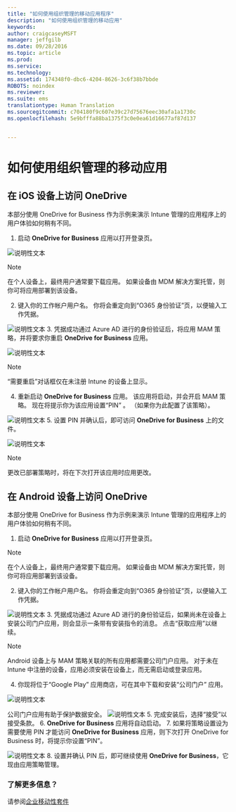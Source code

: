 ```yaml
---
title: "如何使用组织管理的移动应用程序"
description: "如何使用组织管理的移动应用"
keywords: 
author: craigcaseyMSFT
manager: jeffgilb
ms.date: 09/28/2016
ms.topic: article
ms.prod: 
ms.service: 
ms.technology: 
ms.assetid: 174348f0-dbc6-4204-8626-3c6f38b7bbde
ROBOTS: noindex
ms.reviewer: 
ms.suite: ems
translationtype: Human Translation
ms.sourcegitcommit: c704180f9c607e39c27d75676eec30afa1a1730c
ms.openlocfilehash: 5e9bfffa88ba1375f3c0e0ea61d16677af87d137


---
```


# 如何使用组织管理的移动应用

## 在 iOS 设备上访问 OneDrive

本部分使用 OneDrive for Business 作为示例来演示 Intune 管理的应用程序上的用户体验如何稍有不同。

1.  启动 **OneDrive for Business** 应用以打开登录页。

  ![说明性文本](./media/ft-useMngdApps-1-launchOnedrive.png)
> [!NOTE]
> 在个人设备上，最终用户通常要下载应用。 如果设备由 MDM 解决方案托管，则你可将应用部署到该设备。

2.  键入你的工作帐户用户名。 你将会重定向到“O365 身份验证”页，以便输入工作凭据。

  ![说明性文本](./media/ft-useMngdApps-2-enterName.png)
3.  凭据成功通过 Azure AD 进行的身份验证后，将应用 MAM 策略，并将要求你重启 **OneDrive for Business** 应用。

  ![说明性文本](./media/ft-useMngdApps-3-restart.png)
> [!NOTE]
> “需要重启”对话框仅在未注册 Intune 的设备上显示。

4.  重新启动 **OneDrive for Business** 应用。 该应用将启动，并会开启 MAM 策略。 现在将提示你为该应用设置“PIN”  。 （如果你为此配置了该策略）。

  ![说明性文本](./media/ft-useMngdApps-4-enterPIN.png)
5.  设置 PIN 并确认后，即可访问 **OneDrive for Business** 上的文件。

  ![说明性文本](./media/ft-useMngdApps-5-accessFiles.png)
> [!NOTE]
> 更改已部署策略时，将在下次打开该应用时应用更改。

## 在 Android 设备上访问 OneDrive
本部分使用 OneDrive for Business 作为示例来演示 Intune 管理的应用程序上的用户体验如何稍有不同。
1.  启动 **OneDrive for Business** 应用以打开登录页。
> [!NOTE]
> 在个人设备上，最终用户通常要下载应用。 如果设备由 MDM 解决方案托管，则你可将应用部署到该设备。

2.  键入你的工作帐户用户名。 你将会重定向到“O365 身份验证”页，以便输入工作凭据。

  ![说明性文本](./media/ft-useMngdApps-6-enterCreds.png)
3.  凭据成功通过 Azure AD 进行的身份验证后，如果尚未在设备上安装公司门户应用，则会显示一条带有安装指令的消息。 点击“获取应用”以继续。
> [!NOTE]
> Android 设备上与 MAM 策略关联的所有应用都需要公司门户应用。 对于未在 Intune 中注册的设备，应用必须安装在设备上，而无需启动或登录应用。

4.  你现将位于“Google Play”  应用商店，可在其中下载和安装“公司门户”  应用。

  ![说明性文本](./media/ft-useMngdApps-7-installPortal.png)

 公司门户应用有助于保护数据安全。
![说明性文本](./media/ft-useMngdApps-8-intunePortal.png)
5.  完成安装后，选择“接受”以接受条款。
6.  **OneDrive for Business** 应用将自动启动。
7.  如果将策略设置设为需要使用 PIN 才能访问 **OneDrive for Business** 应用，则下次打开 OneDrive for Business 时，将提示你设置“PIN”。

  ![说明性文本](./media/ft-useMngdApps-9-setNewPIN.png)
8.  设置并确认 PIN 后，即可继续使用 **OneDrive for Business**，它现由应用策略管理。

### 了解更多信息？
请参阅[企业移动性套件](https://www.microsoft.com/en-us/server-cloud/enterprise-mobility/overview.aspx)



<!--HONumber=Sep16_HO4-->


